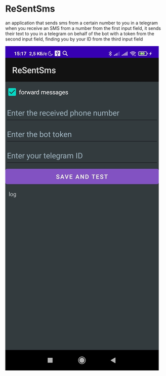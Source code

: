 # ReSentSms
an application that sends sms from a certain number to you in a telegram
when you receive an SMS from a number from the first input field, it sends their text to you in a telegram on behalf of the bot with a token from the second input field, finding you by your ID from the third input field

![example](https://github.com/Fisash/ReSentSms/raw/master/app.jpg)
